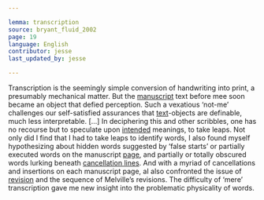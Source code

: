 ```yaml
---

lemma: transcription
source: bryant_fluid_2002
page: 19
language: English
contributor: jesse
last_updated_by: jesse

---
```

Transcription is the seemingly simple conversion of handwriting into print, a presumably mechanical matter. But the [manuscript](manuscript.html) text before mee soon became an object that defied perception. Such a vexatious ‘not-me’ challenges our self-satisfied assurances that [text](text.html)-objects are definable, much less interpretable. […] In deciphering this and other scribbles, one has no recourse but to speculate upon [intended](intentionality.html) meanings, to take leaps. Not only did I find that I had to take leaps to identify words, I also found myself hypothesizing about hidden words suggested by ‘false starts’ or partially executed words on the manuscript [page](page.html), and partially or totally obscured words lurking beneath [cancellation lines](cancellationMark.html). And with a myriad of cancellations and insertions on each manuscript page, aI also confronted the issue of [revision](revision.html) and the sequence of Melville’s revisions. The difficulty of ‘mere’ transcription gave me new insight into the problematic physicality of words.
